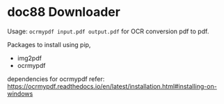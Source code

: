 # doc88 Downloader


Usage: `ocrmypdf input.pdf output.pdf` for OCR conversion pdf to pdf.

Packages to install using pip,

 - img2pdf
 - ocrmypdf


dependencies for ocrmypdf refer: https://ocrmypdf.readthedocs.io/en/latest/installation.html#installing-on-windows

 
